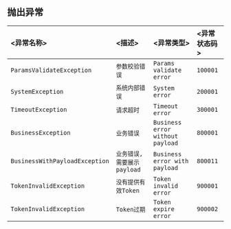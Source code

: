 ## 抛出异常


| <异常名称>                      | <描述>                           | <异常类型>                       | <异常状态码>   |
| :----------------------------  | :------------------------------- | :------------------------------ | :------------- |
| `ParamsValidateException`      | `参数校验错误`                    | `Params validate error`         | `100001`       |
| `SystemException`              | `系统内部错误`                    | `System error`                  | `200001`       |
| `TimeoutException`             | `请求超时`                        | `Timeout error`                 | `300001`       |
| `BusinessException`            | `业务错误`                        | `Business error without payload`| `800001`       |
| `BusinessWithPayloadException` | `业务错误, 需要展示payload`       | `Business error with payload`    | `800011`       |
| `TokenInvalidException`        | `没有提供有效Token`               | `Token invalid error`           | `900001`        |
| `TokenInvalidException`        | `Token过期`                      | `Token expire error`             | `900002`       |